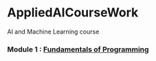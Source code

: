 # AppliedAICourseWork
AI and Machine Learning course
### Module 1 : [Fundamentals of Programming](https://github.com/thamizhannal/AppliedAICourseWork/tree/main/Module1_Python_for_Data_Science)
